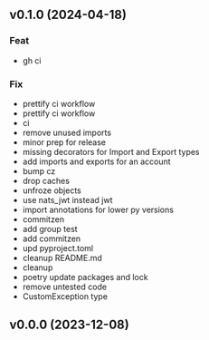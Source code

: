 ## v0.1.0 (2024-04-18)

### Feat

- gh ci

### Fix

- prettify ci workflow
- prettify ci workflow
- ci
- remove unused imports
- minor prep for release
- missing decorators for Import and Export types
- add imports and exports for an account
- bump cz
- drop caches
- unfroze objects
- use nats_jwt instead jwt
- import annotations for lower py versions
- commitzen
- add group test
- add commitzen
- upd pyproject.toml
- cleanup README.md
- cleanup
- poetry update packages and lock
- remove untested code
- CustomException type

## v0.0.0 (2023-12-08)

